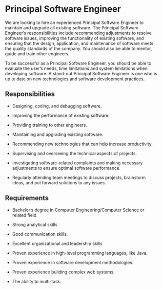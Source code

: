 # Principal Software Engineer

We are looking to hire an experienced Principal Software Engineer to maintain and upgrade all existing software. The Principal Software Engineer’s responsibilities include recommending adjustments to resolve software issues, improving the functionality of existing software, and ensuring that the design, application, and maintenance of software meets the quality standards of the company. You should also be able to mentor, guide and train other engineers.

To be successful as a Principal Software Engineer, you should be able to evaluate the user’s needs, time limitations and system limitations when developing software. A stand-out Principal Software Engineer is one who is up to date on new technologies and software development practices.

## Responsibilities

* Designing, coding, and debugging software.

* Improving the performance of existing software.

* Providing training to other engineers.

* Maintaining and upgrading existing software.

* Recommending new technologies that can help increase productivity.

* Supervising and overseeing the technical aspects of projects.

* Investigating software-related complaints and making necessary adjustments to ensure optimal software performance.

* Regularly attending team meetings to discuss projects, brainstorm ideas, and put forward solutions to any issues.

## Requirements

* Bachelor’s degree in Computer Engineering/Computer Science or related field.

* Strong analytical skills.

* Good communication skills.

* Excellent organizational and leadership skills

* Proven experience in high-level programming languages, like Java.

* Proven experience in software development methodologies.

* Proven experience building complex web systems.

* The ability to multi-task.

